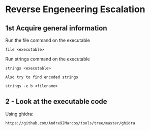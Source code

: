 # Reverse Engeneering Escalation

## 1st Acquire general information

Run the file command on the executable

	file <executable>

Run strings command on the executable

	strings <executable>

	Also try to find encoded strings

	strings -e b <filename>

## 2 - Look at the executable code

Using ghidra:

	https://github.com/Andre92Marcos/tools/tree/master/ghidra